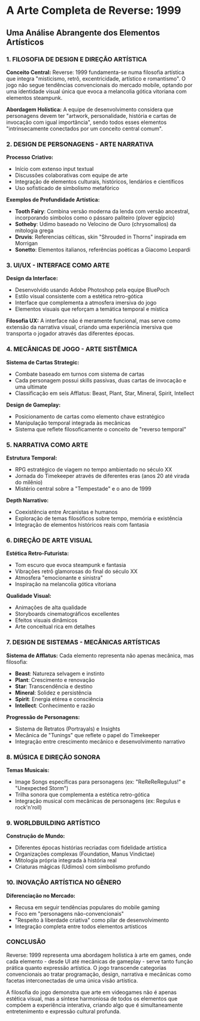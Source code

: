 # A Arte Completa de Reverse: 1999
## Uma Análise Abrangente dos Elementos Artísticos

### 1. FILOSOFIA DE DESIGN E DIREÇÃO ARTÍSTICA

**Conceito Central:**
Reverse: 1999 fundamenta-se numa filosofia artística que integra "misticismo, retrô, excentricidade, artístico e romantismo". O jogo não segue tendências convencionais do mercado mobile, optando por uma identidade visual única que evoca a melancolia gótica vitoriana com elementos steampunk.

**Abordagem Holística:**
A equipe de desenvolvimento considera que personagens devem ter "artwork, personalidade, história e cartas de invocação com igual importância", sendo todos esses elementos "intrinsecamente conectados por um conceito central comum".

### 2. DESIGN DE PERSONAGENS - ARTE NARRATIVA

**Processo Criativo:**
- Início com extenso input textual
- Discussões colaborativas com equipe de arte
- Integração de elementos culturais, históricos, lendários e científicos
- Uso sofisticado de simbolismo metafórico

**Exemplos de Profundidade Artística:**
- **Tooth Fairy**: Combina versão moderna da lenda com versão ancestral, incorporando símbolos como o pássaro paliteiro (plover egípcio)
- **Sotheby**: Udimo baseado no Velocino de Ouro (chrysomallos) da mitologia grega
- **Druvis**: Referencias célticas, skin "Shrouded in Thorns" inspirada em Morrigan
- **Sonetto**: Elementos italianos, referências poéticas a Giacomo Leopardi

### 3. UI/UX - INTERFACE COMO ARTE

**Design da Interface:**
- Desenvolvido usando Adobe Photoshop pela equipe BluePoch
- Estilo visual consistente com a estética retro-gótica
- Interface que complementa a atmosfera imersiva do jogo
- Elementos visuais que reforçam a temática temporal e mística

**Filosofia UX:**
A interface não é meramente funcional, mas serve como extensão da narrativa visual, criando uma experiência imersiva que transporta o jogador através das diferentes épocas.

### 4. MECÂNICAS DE JOGO - ARTE SISTÊMICA

**Sistema de Cartas Strategic:**
- Combate baseado em turnos com sistema de cartas
- Cada personagem possui skills passivas, duas cartas de invocação e uma ultimate
- Classificação em seis Afflatus: Beast, Plant, Star, Mineral, Spirit, Intellect

**Design de Gameplay:**
- Posicionamento de cartas como elemento chave estratégico
- Manipulação temporal integrada às mecânicas
- Sistema que reflete filosoficamente o conceito de "reverso temporal"

### 5. NARRATIVA COMO ARTE

**Estrutura Temporal:**
- RPG estratégico de viagem no tempo ambientado no século XX
- Jornada do Timekeeper através de diferentes eras (anos 20 até virada do milênio)
- Mistério central sobre a "Tempestade" e o ano de 1999

**Depth Narrativo:**
- Coexistência entre Arcanistas e humanos
- Exploração de temas filosóficos sobre tempo, memória e existência
- Integração de elementos históricos reais com fantasia

### 6. DIREÇÃO DE ARTE VISUAL

**Estética Retro-Futurista:**
- Tom escuro que evoca steampunk e fantasia
- Vibrações retrô glamorosas do final do século XX
- Atmosfera "emocionante e sinistra"
- Inspiração na melancolia gótica vitoriana

**Qualidade Visual:**
- Animações de alta qualidade
- Storyboards cinematográficos excellentes
- Efeitos visuais dinâmicos
- Arte conceitual rica em detalhes

### 7. DESIGN DE SISTEMAS - MECÂNICAS ARTÍSTICAS

**Sistema de Afflatus:**
Cada elemento representa não apenas mecânica, mas filosofia:
- **Beast**: Natureza selvagem e instinto
- **Plant**: Crescimento e renovação
- **Star**: Transcendência e destino
- **Mineral**: Solidez e persistência
- **Spirit**: Energia etérea e consciência
- **Intellect**: Conhecimento e razão

**Progressão de Personagens:**
- Sistema de Retratos (Portrayals) e Insights
- Mecânica de "Tunings" que reflete o papel do Timekeeper
- Integração entre crescimento mecânico e desenvolvimento narrativo

### 8. MÚSICA E DIREÇÃO SONORA

**Temas Musicais:**
- Image Songs específicas para personagens (ex: "ReReReRegulus!" e "Unexpected Storm")
- Trilha sonora que complementa a estética retro-gótica
- Integração musical com mecânicas de personagens (ex: Regulus e rock'n'roll)

### 9. WORLDBUILDING ARTÍSTICO

**Construção de Mundo:**
- Diferentes épocas histórias recriadas com fidelidade artística
- Organizações complexas (Foundation, Manus Vindictae)
- Mitologia própria integrada à história real
- Criaturas mágicas (Udimos) com simbolismo profundo

### 10. INOVAÇÃO ARTÍSTICA NO GÊNERO

**Diferenciação no Mercado:**
- Recusa em seguir tendências populares do mobile gaming
- Foco em "personagens não-convencionais"
- "Respeito à liberdade criativa" como pilar de desenvolvimento
- Integração completa entre todos elementos artísticos

### CONCLUSÃO

Reverse: 1999 representa uma abordagem holística à arte em games, onde cada elemento - desde UI até mecânicas de gameplay - serve tanto função prática quanto expressão artística. O jogo transcende categorias convencionais ao tratar programação, design, narrativa e mecânicas como facetas interconectadas de uma única visão artística.

A filosofia do jogo demonstra que arte em videogames não é apenas estética visual, mas a síntese harmoniosa de todos os elementos que compõem a experiência interativa, criando algo que é simultaneamente entretenimento e expressão cultural profunda.